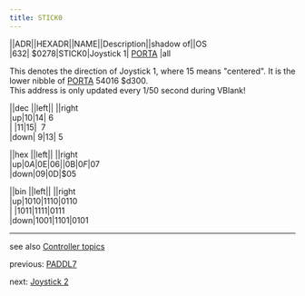 ```yaml
---
title: STICK0
---
```

||ADR||HEXADR||NAME||Description||shadow of||OS  
|632| $0278|STICK0|Joystick 1| [PORTA](../PORTA/index.md) |all  
  
This denotes the direction of Joystick 1, where 15 means "centered". It is the lower nibble of [PORTA](../PORTA/index.md) 54016 $d300.  
This address is only updated every 1/50 second during VBlank!  
  
||dec ||left|| ||right  
|up|10|14|&nbsp;6  
| |11|15| &nbsp;7  
|down|&nbsp;9|13|&nbsp;5  
  
||hex ||left|| ||right  
|up|$0A|$0E|$06  
| |$0B|$0F|$07  
|down|$09|$0D|$05  
  
||bin ||left|| ||right  
|up|1010|1110|0110  
| |1011|1111|0111  
|down|1001|1101|0101  
  
---
see also [Controller topics](../Controller_topics/index.md)  
  
previous: [PADDL7](../PADDL7/index.md)  
  
next: [Joystick 2](../STICK1/index.md)  
